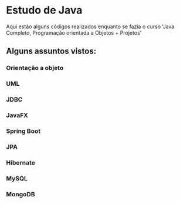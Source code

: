 # Estudo de Java

Aqui estão alguns códigos realizados enquanto se fazia o curso 'Java Completo, Programação orientada a Objetos + Projetos'

## Alguns assuntos vistos: 

### Orientação a objeto
### UML
### JDBC
### JavaFX
### Spring Boot
### JPA 
### Hibernate
### MySQL
### MongoDB


